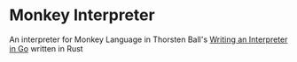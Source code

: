 # Monkey Interpreter
An interpreter for Monkey Language in Thorsten Ball's [Writing an Interpreter in Go](https://interpreterbook.com/) written in Rust
